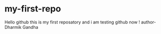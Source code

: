 # my-first-repo
Hello github this is my first reposatory and i am testing github now !
author-Dharmik Gandha

